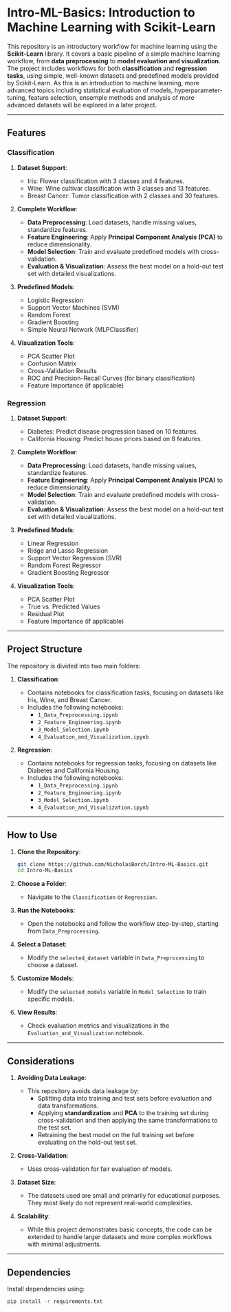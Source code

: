 # Intro-ML-Basics: Introduction to Machine Learning with Scikit-Learn

This repository is an introductory workflow for machine learning using the **Scikit-Learn** library. It covers a basic pipeline of a simple machine learning workflow, from **data preprocessing** to **model evaluation and visualization**. The project includes workflows for both **classification** and **regression tasks**, using simple, well-known datasets and predefined models provided by Scikit-Learn. As this is an introduction to machine learning, more advanced topics including statistical evaluation of models, hyperparameter-tuning, feature selection, ensemple methods and analysis of more advanced datasets will be explored in a later project.

---

## Features

### Classification
1. **Dataset Support**:
   - Iris: Flower classification with 3 classes and 4 features.
   - Wine: Wine cultivar classification with 3 classes and 13 features.
   - Breast Cancer: Tumor classification with 2 classes and 30 features.

2. **Complete Workflow**:
   - **Data Preprocessing**: Load datasets, handle missing values, standardize features.
   - **Feature Engineering**: Apply **Principal Component Analysis (PCA)** to reduce dimensionality.
   - **Model Selection**: Train and evaluate predefined models with cross-validation.
   - **Evaluation & Visualization**: Assess the best model on a hold-out test set with detailed visualizations.

3. **Predefined Models**:
   - Logistic Regression
   - Support Vector Machines (SVM)
   - Random Forest
   - Gradient Boosting
   - Simple Neural Network (MLPClassifier)

4. **Visualization Tools**:
   - PCA Scatter Plot
   - Confusion Matrix
   - Cross-Validation Results
   - ROC and Precision-Recall Curves (for binary classification)
   - Feature Importance (if applicable)

### Regression
1. **Dataset Support**:
   - Diabetes: Predict disease progression based on 10 features.
   - California Housing: Predict house prices based on 8 features.

2. **Complete Workflow**:
   - **Data Preprocessing**: Load datasets, handle missing values, standardize features.
   - **Feature Engineering**: Apply **Principal Component Analysis (PCA)** to reduce dimensionality.
   - **Model Selection**: Train and evaluate predefined models with cross-validation.
   - **Evaluation & Visualization**: Assess the best model on a hold-out test set with detailed visualizations.

3. **Predefined Models**:
   - Linear Regression
   - Ridge and Lasso Regression
   - Support Vector Regression (SVR)
   - Random Forest Regressor
   - Gradient Boosting Regressor

4. **Visualization Tools**:
   - PCA Scatter Plot
   - True vs. Predicted Values
   - Residual Plot
   - Feature Importance (if applicable)

---

## Project Structure

The repository is divided into two main folders:

1. **Classification**:
   - Contains notebooks for classification tasks, focusing on datasets like Iris, Wine, and Breast Cancer.
   - Includes the following notebooks:
     - `1_Data_Preprocessing.ipynb`
     - `2_Feature_Engineering.ipynb`
     - `3_Model_Selection.ipynb`
     - `4_Evaluation_and_Visualization.ipynb`

2. **Regression**:
   - Contains notebooks for regression tasks, focusing on datasets like Diabetes and California Housing.
   - Includes the following notebooks:
     - `1_Data_Preprocessing.ipynb`
     - `2_Feature_Engineering.ipynb`
     - `3_Model_Selection.ipynb`
     - `4_Evaluation_and_Visualization.ipynb`

---

## How to Use

1. **Clone the Repository**:
   ```bash
   git clone https://github.com/NicholasBorch/Intro-ML-Basics.git
   cd Intro-ML-Basics

2. **Choose a Folder**:
   - Navigate to the `Classification` or `Regression`.

3. **Run the Notebooks**:
   - Open the notebooks and follow the workflow step-by-step, starting from `Data_Preprocessing`.

4. **Select a Dataset**:
   - Modify the `selected_dataset` variable in `Data_Preprocessing` to choose a dataset.

5. **Customize Models**:
   - Modify the `selected_models` variable in `Model_Selection` to train specific models.

6. **View Results**:
   - Check evaluation metrics and visualizations in the `Evaluation_and_Visualization` notebook.

---

## Considerations

1. **Avoiding Data Leakage**:
   - This repository avoids data leakage by:
     - Splitting data into training and test sets before evaluation and data transformations.
     - Applying **standardization** and **PCA** to the training set during cross-validation and then applying the same transformations to the test set.
     - Retraining the best model on the full training set before evaluating on the hold-out test set.

2. **Cross-Validation**:
   - Uses cross-validation for fair evaluation of models.

3. **Dataset Size**:
   - The datasets used are small and primarily for educational purposes. They most likely do not represent real-world complexities.

4. **Scalability**:
   - While this project demonstrates basic concepts, the code can be extended to handle larger datasets and more complex workflows with minimal adjustments.

---

## Dependencies

Install dependencies using:
```bash
pip install -r requirements.txt
